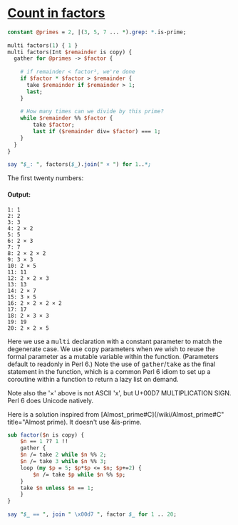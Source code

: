 [1]: http://rosettacode.org/wiki/Count_in_factors

# [Count in factors][1]

```perl
constant @primes = 2, |(3, 5, 7 ... *).grep: *.is-prime;
 
multi factors(1) { 1 }
multi factors(Int $remainder is copy) {
  gather for @primes -> $factor {
 
    # if remainder < factor², we're done
    if $factor * $factor > $remainder {
      take $remainder if $remainder > 1;
      last;
    }
 
    # How many times can we divide by this prime?
    while $remainder %% $factor {
        take $factor;
        last if ($remainder div= $factor) === 1;
    }
  }
}
 
say "$_: ", factors($_).join(" × ") for 1..*;
```


The first twenty numbers:


#### Output:
```
1: 1
2: 2
3: 3
4: 2 × 2
5: 5
6: 2 × 3
7: 7
8: 2 × 2 × 2
9: 3 × 3
10: 2 × 5
11: 11
12: 2 × 2 × 3
13: 13
14: 2 × 7
15: 3 × 5
16: 2 × 2 × 2 × 2
17: 17
18: 2 × 3 × 3
19: 19
20: 2 × 2 × 5
```


Here we use a <tt>multi</tt> declaration with a constant parameter to match the degenerate case. We use <tt>copy</tt> parameters when we wish to reuse the formal parameter as a mutable variable within the function. (Parameters default to readonly in Perl&#160;6.) Note the use of <tt>gather</tt>/<tt>take</tt> as the final statement in the function, which is a common Perl&#160;6 idiom to set up a coroutine within a function to return a lazy list on demand.



Note also the '×' above is not ASCII 'x', but U+00D7 MULTIPLICATION SIGN. Perl&#160;6 does Unicode natively.



Here is a solution inspired from [Almost\_prime#C](/wiki/Almost\_prime#C" title="Almost prime). It doesn't use &amp;is-prime.

```perl
sub factor($n is copy) {
    $n == 1 ?? 1 !!
    gather {
	$n /= take 2 while $n %% 2;
	$n /= take 3 while $n %% 3;
	loop (my $p = 5; $p*$p <= $n; $p+=2) {
	    $n /= take $p while $n %% $p;
	}
	take $n unless $n == 1;
    }
}
 
say "$_ == ", join " \x00d7 ", factor $_ for 1 .. 20;
 
```
